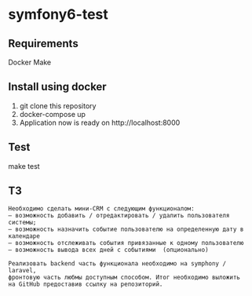 # symfony6-test

## Requirements

Docker
Make

## Install using docker

1. git clone this repository
1. docker-compose up
1. Application now is ready on http://localhost:8000

## Test

make test

## ТЗ

```
Необходимо сделать мини-CRM с следующим функционалом:
– возможность добавить / отредактировать / удалить пользователя системы;
– возможность назначить событие пользователю на определенную дату в календаре
– возможность отслеживать события привязанные к одному пользователю
– возможность вывода всех дней с событиями  (опционально)

Реализовать backend часть функционала необходимо на symphony / laravel,
фронтовую часть любмы доступным способом. Итог необходимо выложить
на GitHub предоставив ссылку на репозиторий.
```